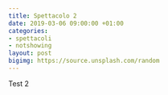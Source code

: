 ```yaml
---
title: Spettacolo 2
date: 2019-03-06 09:00:00 +01:00
categories:
- spettacoli
- notshowing
layout: post
bigimg: https://source.unsplash.com/random
---
```


Test 2

